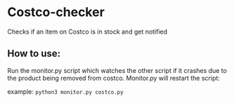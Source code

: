 # Costco-checker
Checks if an item on Costco is in stock and get notified

## How to use:

Run the monitor.py script which watches the other script if it crashes due to the product being removed from costco. Monitor.py will restart the script:

example: `python3 monitor.py costco.py`

